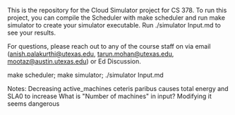 This is the repository for the Cloud Simulator project for CS 378. To run this project, you can compile the Scheduler with make scheduler and run make simulator to create your simulator executable. Run ./simulator Input.md to see your results.

For questions, please reach out to any of the course staff on via email (anish.palakurthi@utexas.edu, tarun.mohan@utexas.edu, mootaz@austin.utexas.edu) or Ed Discussion.

make scheduler; make simulator; ./simulator Input.md

Notes:
Decreasing active_machines ceteris paribus causes total energy and SLA0 to increase
What is "Number of machines" in input? Modifying it seems dangerous
